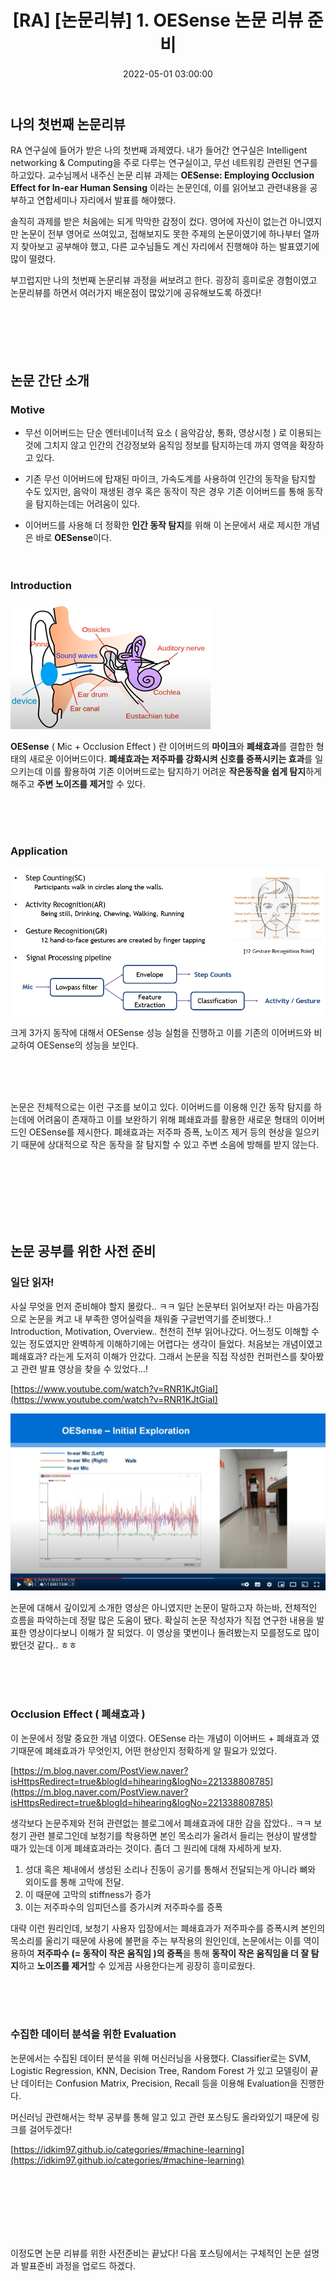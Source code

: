 ﻿---
permalink: /2022-05-01-MobiSys`21 OESense 논문 리뷰/
title: "[RA] [논문리뷰] 1. OESense 논문 리뷰 준비 "
date: 2022-05-01 03:00:00
toc: true
toc_sticky: true
toc_label: "OESense"
categories:
- RA
tags:
- 논문리뷰
- OESense
---

## 나의 첫번째 논문리뷰
RA 연구실에 들어가 받은 나의 첫번째 과제였다. 내가 들어간 연구실은 Intelligent networking & Computing을 주로 다루는 연구실이고, 무선 네트워킹 관련된 연구를 하고있다. 교수님께서 내주신 논문 리뷰 과제는 **OESense: Employing Occlusion Effect for In-ear Human Sensing** 이라는 논문인데, 이를 읽어보고 관련내용을 공부하고 연합세미나 자리에서 발표를 해야했다.

솔직히 과제를 받은 처음에는 되게 막막한 감정이 컸다. 영어에 자신이 없는건 아니였지만 논문이 전부 영어로 쓰여있고, 접해보지도 못한 주제의 논문이였기에 하나부터 열까지 찾아보고 공부해야 했고, 다른 교수님들도 계신 자리에서 진행해야 하는 발표였기에 많이 떨렸다.

부끄럽지만 나의 첫번째 논문리뷰 과정을 써보려고 한다. 굉장히 흥미로운 경험이였고 논문리뷰를 하면서 여러가지 배운점이 많았기에 공유해보도록 하겠다!
<br><br><br><br><br><br> 
      


## 논문 간단 소개
### Motive
- 무선 이어버드는 단순 엔터네이너적 요소 ( 음악감상, 통화, 영상시청 ) 로 이용되는 것에 그치지 않고 인간의 건강정보와 움직임 정보를 탐지하는데 까지 영역을 확장하고 있다.

- 기존 무선 이어버드에 탑재된 마이크, 가속도계를 사용하여 인간의 동작을 탐지할 수도 있지만, 음악이 재생된 경우 혹은 동작이 작은 경우 기존 이어버드를 통해 동작을 탐지하는데는 어려움이 있다.

- 이어버드를 사용해 더 정확한 **인간 동작 탐지**를 위해 이 논문에서 새로 제시한 개념은 바로 **OESense**이다.
<br><br><br>

### Introduction

<p align="left">
<img src="https://github.com/idkim97/idkim97.github.io/blob/master/img/OE1.png?raw=true">
</p>

**OESense** ( Mic + Occlusion Effect ) 란 이어버드의 **마이크**와 **폐쇄효과**를 결합한 형태의 새로운 이어버드이다. **폐쇄효과는 저주파를 강화시켜 신호를 증폭시키는 효과**를 일으키는데 이를 활용하여 기존 이어버드로는 탐지하기 어려운 **작은동작을 쉽게 탐지**하게 해주고 **주변 노이즈를 제거**할 수 있다.

<br><br><br>

### Application
<p align="left">
<img src="https://github.com/idkim97/idkim97.github.io/blob/master/img/OE2.png?raw=true">
</p>

크게 3가지 동작에 대해서 OESense 성능 실험을 진행하고 이를 기존의 이어버드와 비교하여 OESense의 성능을 보인다.

<br><br><br>

논문은 전체적으로는 이런 구조를 보이고 있다. 이어버드를 이용해 인간 동작 탐지를 하는데에 어려움이 존재하고 이를 보완하기 위해 폐쇄효과를 활용한 새로운 형태의 이어버드인 OESense를 제시한다. 폐쇄효과는 저주파 증폭, 노이즈 제거 등의 현상을 일으키기 때문에 상대적으로 작은 동작을 잘 탐지할 수 있고 주변 소음에 방해를 받지 않는다. 

<br><br><br><br><br><br>

## 논문 공부를 위한 사전 준비

### 일단 읽자!
사실 무엇을 먼저 준비해야 할지 몰랐다.. ㅋㅋ 일단 논문부터 읽어보자! 라는 마음가짐으로 논문을 켜고 내 부족한 영어실력을 채워줄 구글번역기를 준비했다..! Introduction, Motivation, Overview.. 천천히 전부 읽어나갔다. 어느정도 이해할 수 있는 정도였지만 완벽하게 이해하기에는 어렵다는 생각이 들었다. 처음보는 개념이였고 폐쇄효과? 라는게 도저히 이해가 안갔다. 그래서 논문을 직접 작성한 컨퍼런스를 찾아봤고 관련 발표 영상을 찾을 수 있었다...!

[https://www.youtube.com/watch?v=RNR1KJtGiaI](https://www.youtube.com/watch?v=RNR1KJtGiaI)
<p align="left">
<img src="https://github.com/idkim97/idkim97.github.io/blob/master/img/OE3.png?raw=true">
</p>

논문에 대해서 깊이있게 소개한 영상은 아니였지만 논문이 말하고자 하는바, 전체적인 흐름을 파악하는데 정말 많은 도움이 됐다. 확실히 논문 작성자가 직접 연구한 내용을 발표한 영상이다보니 이해가 잘 되었다. 이 영상을 몇번이나 돌려봤는지 모를정도로 많이 봤던것 같다.. ㅎㅎ

<br><br><br>

### Occlusion Effect ( 폐쇄효과 ) 
이 논문에서 정말 중요한 개념 이였다. OESense 라는 개념이 이어버드 + 폐쇄효과 였기때문에 폐쇄효과가 무엇인지, 어떤 현상인지 정확하게 알 필요가 있었다. 

[https://m.blog.naver.com/PostView.naver?isHttpsRedirect=true&blogId=hihearing&logNo=221338808785](https://m.blog.naver.com/PostView.naver?isHttpsRedirect=true&blogId=hihearing&logNo=221338808785)

생각보다 논문주제와 전혀 관련없는 블로그에서 폐쇄효과에 대한 감을 잡았다.. ㅋㅋ 보청기 관련 블로그인데 보청기를 착용하면 본인 목소리가 울려서 들리는 현상이 발생할 때가 있는데 이게 폐쇄효과라는 것이다. 
좀더 그 원리에 대해 자세하게 보자.
1. 성대 혹은 체내에서 생성된 소리나 진동이 공기를 통해서 전달되는게 아니라 뼈와 외이도를 통해 고막에 전달.
2. 이 때문에 고막의 stiffness가 증가
3. 이는 저주파수의 임피던스를 증가시켜 저주파수를 증폭

대략 이런 원리인데, 보청기 사용자 입장에서는 폐쇄효과가 저주파수를 증폭시켜 본인의 목소리를 울리기 때문에 사용에 불편을 주는 부작용의 원인인데, 논문에서는 이를 역이용하여 **저주파수 (= 동작이 작은 움직임 )의 증폭**을 통해 **동작이 작은 움직임을 더 잘 탐지**하고 **노이즈를 제거**할 수 있게끔 사용한다는게 굉장히 흥미로웠다.

<br><br><br>

### 수집한 데이터 분석을 위한 Evaluation

논문에서는 수집된 데이터 분석을 위해 머신러닝을 사용했다. Classifier로는 SVM, Logistic Regression, KNN, Decision Tree, Random Forest 가 있고 모델링이 끝난 데이터는 Confusion Matrix, Precision, Recall 등을 이용해 Evaluation을 진행한다.

머신러닝 관련해서는 학부 공부를 통해 알고 있고 관련 포스팅도 올라와있기 때문에 링크를 걸어두겠다!

[https://idkim97.github.io/categories/#machine-learning](https://idkim97.github.io/categories/#machine-learning)

<br><br><br><br><br><br>

이정도면 논문 리뷰를 위한 사전준비는 끝났다! 다음 포스팅에서는 구체적인 논문 설명과 발표준비 과정을 업로드 하겠다.
